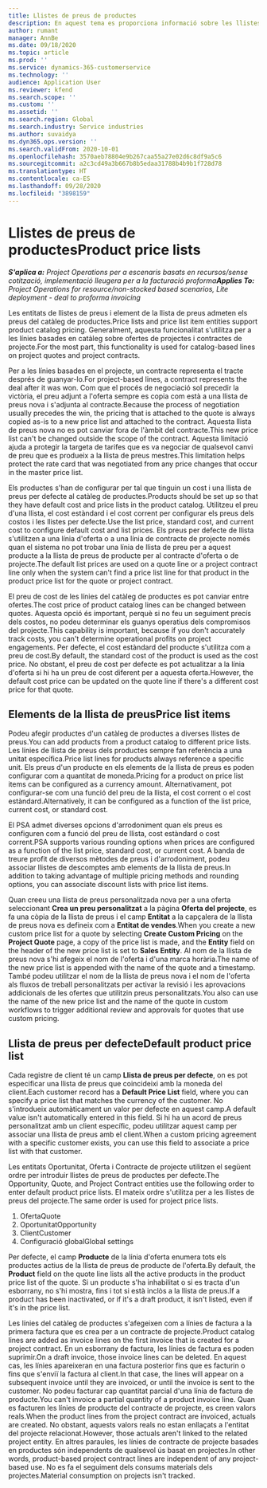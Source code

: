 ```yaml
---
title: Llistes de preus de productes
description: En aquest tema es proporciona informació sobre les llistes de preus en els preus dels catàlegs utilitzats per a ofertes de projectes i contractes.
author: rumant
manager: AnnBe
ms.date: 09/18/2020
ms.topic: article
ms.prod: ''
ms.service: dynamics-365-customerservice
ms.technology: ''
audience: Application User
ms.reviewer: kfend
ms.search.scope: ''
ms.custom: ''
ms.assetid: ''
ms.search.region: Global
ms.search.industry: Service industries
ms.author: suvaidya
ms.dyn365.ops.version: ''
ms.search.validFrom: 2020-10-01
ms.openlocfilehash: 3570aeb78804e9b267caa55a27e02d6c8df9a5c6
ms.sourcegitcommit: a2c3cd49a3b667b8b5edaa31788b4b9b1f728d78
ms.translationtype: HT
ms.contentlocale: ca-ES
ms.lasthandoff: 09/28/2020
ms.locfileid: "3898159"
---
```

# <a name="product-price-lists"></a><span data-ttu-id="84054-103">Llistes de preus de productes</span><span class="sxs-lookup"><span data-stu-id="84054-103">Product price lists</span></span>

<span data-ttu-id="84054-104">_**S'aplica a:** Project Operations per a escenaris basats en recursos/sense cotització, implementació lleugera per a la facturació proforma_</span><span class="sxs-lookup"><span data-stu-id="84054-104">_**Applies To:** Project Operations for resource/non-stocked based scenarios, Lite deployment - deal to proforma invoicing_</span></span>

<span data-ttu-id="84054-105">Les entitats de llistes de preus i element de la llista de preus admeten els preus del catàleg de productes.</span><span class="sxs-lookup"><span data-stu-id="84054-105">Price lists and price list item entities support product catalog pricing.</span></span> <span data-ttu-id="84054-106">Generalment, aquesta funcionalitat s'utilitza per a les línies basades en catàleg sobre ofertes de projectes i contractes de projecte.</span><span class="sxs-lookup"><span data-stu-id="84054-106">For the most part, this functionality is used for catalog-based lines on project quotes and project contracts.</span></span>

<span data-ttu-id="84054-107">Per a les línies basades en el projecte, un contracte representa el tracte després de guanyar-lo.</span><span class="sxs-lookup"><span data-stu-id="84054-107">For project-based lines, a contract represents the deal after it was won.</span></span> <span data-ttu-id="84054-108">Com que el procés de negociació sol precedir la victòria, el preu adjunt a l'oferta sempre es copia com està a una llista de preus nova i s'adjunta al contracte.</span><span class="sxs-lookup"><span data-stu-id="84054-108">Because the process of negotiation usually precedes the win, the pricing that is attached to the quote is always copied as-is to a new price list and attached to the contract.</span></span> <span data-ttu-id="84054-109">Aquesta llista de preus nova no es pot canviar fora de l'àmbit del contracte.</span><span class="sxs-lookup"><span data-stu-id="84054-109">This new price list can't be changed outside the scope of the contract.</span></span> <span data-ttu-id="84054-110">Aquesta limitació ajuda a protegir la targeta de tarifes que es va negociar de qualsevol canvi de preu que es produeix a la llista de preus mestres.</span><span class="sxs-lookup"><span data-stu-id="84054-110">This limitation helps protect the rate card that was negotiated from any price changes that occur in the master price list.</span></span>

<span data-ttu-id="84054-111">Els productes s'han de configurar per tal que tinguin un cost i una llista de preus per defecte al catàleg de productes.</span><span class="sxs-lookup"><span data-stu-id="84054-111">Products should be set up so that they have default cost and price lists in the product catalog.</span></span> <span data-ttu-id="84054-112">Utilitzeu el preu d'una llista, el cost estàndard i el cost corrent per configurar els preus dels costos i les llistes per defecte.</span><span class="sxs-lookup"><span data-stu-id="84054-112">Use the list price, standard cost, and current cost to configure default cost and list prices.</span></span> <span data-ttu-id="84054-113">Els preus per defecte de llista s'utilitzen a una línia d'oferta o a una línia de contracte de projecte només quan el sistema no pot trobar una línia de llista de preu per a aquest producte a la llista de preus de producte per al contracte d'oferta o de projecte.</span><span class="sxs-lookup"><span data-stu-id="84054-113">The default list prices are used on a quote line or a project contract line only when the system can't find a price list line for that product in the product price list for the quote or project contract.</span></span>

<span data-ttu-id="84054-114">El preu de cost de les línies del catàleg de productes es pot canviar entre ofertes.</span><span class="sxs-lookup"><span data-stu-id="84054-114">The cost price of product catalog lines can be changed between quotes.</span></span> <span data-ttu-id="84054-115">Aquesta opció és important, perquè si no feu un seguiment precís dels costos, no podeu determinar els guanys operatius dels compromisos del projecte.</span><span class="sxs-lookup"><span data-stu-id="84054-115">This capability is important, because if you don't accurately track costs, you can't determine operational profits on project engagements.</span></span> <span data-ttu-id="84054-116">Per defecte, el cost estàndard del producte s'utilitza com a preu de cost.</span><span class="sxs-lookup"><span data-stu-id="84054-116">By default, the standard cost of the product is used as the cost price.</span></span> <span data-ttu-id="84054-117">No obstant, el preu de cost per defecte es pot actualitzar a la línia d'oferta si hi ha un preu de cost diferent per a aquesta oferta.</span><span class="sxs-lookup"><span data-stu-id="84054-117">However, the default cost price can be updated on the quote line if there's a different cost price for that quote.</span></span>

## <a name="price-list-items"></a><span data-ttu-id="84054-118">Elements de la llista de preus</span><span class="sxs-lookup"><span data-stu-id="84054-118">Price list items</span></span>

<span data-ttu-id="84054-119">Podeu afegir productes d'un catàleg de productes a diverses llistes de preus.</span><span class="sxs-lookup"><span data-stu-id="84054-119">You can add products from a product catalog to different price lists.</span></span> <span data-ttu-id="84054-120">Les línies de llista de preus dels productes sempre fan referència a una unitat específica.</span><span class="sxs-lookup"><span data-stu-id="84054-120">Price list lines for products always reference a specific unit.</span></span> <span data-ttu-id="84054-121">Els preus d'un producte en els elements de la llista de preus es poden configurar com a quantitat de moneda.</span><span class="sxs-lookup"><span data-stu-id="84054-121">Pricing for a product on price list items can be configured as a currency amount.</span></span> <span data-ttu-id="84054-122">Alternativament, pot configurar-se com una funció del preu de la llista, el cost corrent o el cost estàndard.</span><span class="sxs-lookup"><span data-stu-id="84054-122">Alternatively, it can be configured as a function of the list price, current cost, or standard cost.</span></span>

<span data-ttu-id="84054-123">El PSA admet diverses opcions d'arrodoniment quan els preus es configuren com a funció del preu de llista, cost estàndard o cost corrent.</span><span class="sxs-lookup"><span data-stu-id="84054-123">PSA supports various rounding options when prices are configured as a function of the list price, standard cost, or current cost.</span></span> <span data-ttu-id="84054-124">A banda de treure profit de diversos mètodes de preus i d'arrodoniment, podeu associar llistes de descomptes amb elements de la llista de preus.</span><span class="sxs-lookup"><span data-stu-id="84054-124">In addition to taking advantage of multiple pricing methods and rounding options, you can associate discount lists with price list items.</span></span> 

<span data-ttu-id="84054-125">Quan creeu una llista de preus personalitzada nova per a una oferta seleccionant **Crea un preu personalitzat** a la pàgina **Oferta del projecte**, es fa una còpia de la llista de preus i el camp **Entitat** a la capçalera de la llista de preus nova es defineix com a **Entitat de vendes**.</span><span class="sxs-lookup"><span data-stu-id="84054-125">When you create a new custom price list for a quote by selecting **Create Custom Pricing** on the **Project Quote** page, a copy of the price list is made, and the **Entity** field on the header of the new price list is set to **Sales Entity**.</span></span> <span data-ttu-id="84054-126">Al nom de la llista de preus nova s'hi afegeix el nom de l'oferta i d'una marca horària.</span><span class="sxs-lookup"><span data-stu-id="84054-126">The name of the new price list is appended with the name of the quote and a timestamp.</span></span> <span data-ttu-id="84054-127">També podeu utilitzar el nom de la llista de preus nova i el nom de l'oferta als fluxos de treball personalitzats per activar la revisió i les aprovacions addicionals de les ofertes que utilitzin preus personalitzats.</span><span class="sxs-lookup"><span data-stu-id="84054-127">You also can use the name of the new price list and the name of the quote in custom workflows to trigger additional review and approvals for quotes that use custom pricing.</span></span>

 
## <a name="default-product-price-list"></a><span data-ttu-id="84054-128">Llista de preus per defecte</span><span class="sxs-lookup"><span data-stu-id="84054-128">Default product price list</span></span>
<span data-ttu-id="84054-129">Cada registre de client té un camp **Llista de preus per defecte**, on es pot especificar una llista de preus que coincideixi amb la moneda del client.</span><span class="sxs-lookup"><span data-stu-id="84054-129">Each customer record has a **Default Price List** field, where you can specify a price list that matches the currency of the customer.</span></span> <span data-ttu-id="84054-130">No s'introdueix automàticament un valor per defecte en aquest camp.</span><span class="sxs-lookup"><span data-stu-id="84054-130">A default value isn't automatically entered in this field.</span></span> <span data-ttu-id="84054-131">Si hi ha un acord de preus personalitzat amb un client específic, podeu utilitzar aquest camp per associar una llista de preus amb el client.</span><span class="sxs-lookup"><span data-stu-id="84054-131">When a custom pricing agreement with a specific customer exists, you can use this field to associate a price list with that customer.</span></span>

<span data-ttu-id="84054-132">Les entitats Oportunitat, Oferta i Contracte de projecte utilitzen el següent ordre per introduir llistes de preus de productes per defecte.</span><span class="sxs-lookup"><span data-stu-id="84054-132">The Opportunity, Quote, and Project Contract entities use the following order to enter default product price lists.</span></span> <span data-ttu-id="84054-133">El mateix ordre s'utilitza per a les llistes de preus del projecte.</span><span class="sxs-lookup"><span data-stu-id="84054-133">The same order is used for project price lists.</span></span>

1.  <span data-ttu-id="84054-134">Oferta</span><span class="sxs-lookup"><span data-stu-id="84054-134">Quote</span></span>
2.  <span data-ttu-id="84054-135">Oportunitat</span><span class="sxs-lookup"><span data-stu-id="84054-135">Opportunity</span></span>
3.  <span data-ttu-id="84054-136">Client</span><span class="sxs-lookup"><span data-stu-id="84054-136">Customer</span></span>
4.  <span data-ttu-id="84054-137">Configuració global</span><span class="sxs-lookup"><span data-stu-id="84054-137">Global settings</span></span> 

<span data-ttu-id="84054-138">Per defecte, el camp **Producte** de la línia d'oferta enumera tots els productes actius de la llista de preus de producte de l'oferta.</span><span class="sxs-lookup"><span data-stu-id="84054-138">By default, the **Product** field on the quote line lists all the active products in the product price list of the quote.</span></span> <span data-ttu-id="84054-139">Si un producte s'ha inhabilitat o si es tracta d'un esborrany, no s'hi mostra, fins i tot si està inclòs a la llista de preus.</span><span class="sxs-lookup"><span data-stu-id="84054-139">If a product has been inactivated, or if it's a draft product, it isn't listed, even if it's in the price list.</span></span> 

<span data-ttu-id="84054-140">Les línies del catàleg de productes s'afegeixen com a línies de factura a la primera factura que es crea per a un contracte de projecte.</span><span class="sxs-lookup"><span data-stu-id="84054-140">Product catalog lines are added as invoice lines on the first invoice that is created for a project contract.</span></span> <span data-ttu-id="84054-141">En un esborrany de factura, les línies de factura es poden suprimir.</span><span class="sxs-lookup"><span data-stu-id="84054-141">On a draft invoice, those invoice lines can be deleted.</span></span> <span data-ttu-id="84054-142">En aquest cas, les línies apareixeran en una factura posterior fins que es facturin o fins que s'enviï la factura al client.</span><span class="sxs-lookup"><span data-stu-id="84054-142">In that case, the lines will appear on a subsequent invoice until they are invoiced, or until the invoice is sent to the customer.</span></span> <span data-ttu-id="84054-143">No podeu facturar cap quantitat parcial d'una línia de factura de producte.</span><span class="sxs-lookup"><span data-stu-id="84054-143">You can't invoice a partial quantity of a product invoice line.</span></span> <span data-ttu-id="84054-144">Quan es facturen les línies de producte del contracte de projecte, es creen valors reals.</span><span class="sxs-lookup"><span data-stu-id="84054-144">When the product lines from the project contract are invoiced, actuals are created.</span></span> <span data-ttu-id="84054-145">No obstant, aquests valors reals no estan enllaçats a l'entitat del projecte relacionat.</span><span class="sxs-lookup"><span data-stu-id="84054-145">However, those actuals aren't linked to the related project entity.</span></span> <span data-ttu-id="84054-146">En altres paraules, les línies de contracte de projecte basades en productes són independents de qualsevol ús basat en projectes.</span><span class="sxs-lookup"><span data-stu-id="84054-146">In other words, product-based project contract lines are independent of any project-based use.</span></span> <span data-ttu-id="84054-147">No es fa el seguiment dels consums materials dels projectes.</span><span class="sxs-lookup"><span data-stu-id="84054-147">Material consumption on projects isn't tracked.</span></span>
